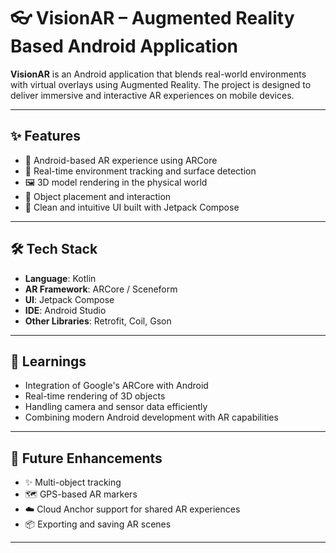 # 👓 VisionAR – Augmented Reality Based Android Application

**VisionAR** is an Android application that blends real-world environments with virtual overlays using Augmented Reality. The project is designed to deliver immersive and interactive AR experiences on mobile devices.

---

## ✨ Features

- 📱 Android-based AR experience using ARCore
- 🧭 Real-time environment tracking and surface detection
- 🖼️ 3D model rendering in the physical world
- 🎯 Object placement and interaction
- 🎨 Clean and intuitive UI built with Jetpack Compose

---

## 🛠️ Tech Stack

- **Language**: Kotlin
- **AR Framework**: ARCore / Sceneform
- **UI**: Jetpack Compose
- **IDE**: Android Studio
- **Other Libraries**: Retrofit, Coil, Gson

---

## 🧠 Learnings

- Integration of Google's ARCore with Android
- Real-time rendering of 3D objects
- Handling camera and sensor data efficiently
- Combining modern Android development with AR capabilities

---

## 🚧 Future Enhancements

- ✨ Multi-object tracking
- 🗺️ GPS-based AR markers
- ☁️ Cloud Anchor support for shared AR experiences
- 📦 Exporting and saving AR scenes

---

